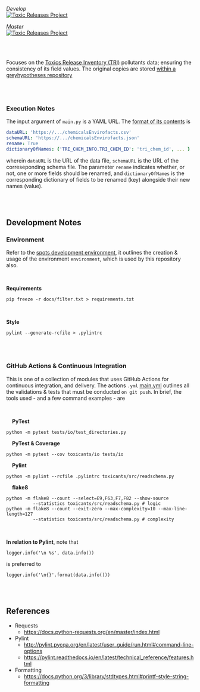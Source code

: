 _Develop_<br>
[![Toxic Releases Project](https://github.com/vetiveria/pollutants/actions/workflows/main.yml/badge.svg?branch=develop)](https://github.com/vetiveria/pollutants/actions/workflows/main.yml)

_Master_<br>
[![Toxic Releases Project](https://github.com/vetiveria/pollutants/actions/workflows/main.yml/badge.svg?branch=master)](https://github.com/vetiveria/pollutants/actions/workflows/main.yml)

<br>
<br>

Focuses on the [Toxics Release Inventory (TRI)](https://www.epa.gov/enviro/tri-overview) pollutants data; ensuring the consistency of its field values. The original copies are stored [within a greyhypotheses repository](https://github.com/miscellane/hub/tree/master/data/countries/us/environment/toxins)

<br>
<br>

### Execution Notes

The input argument of ``main.py`` is a YAML URL. The
[format of its contents](https://raw.githubusercontent.com/miscellane/hub/develop/data/countries/us/environment/toxins/chemicals/chemicalsEnvirofacts.yaml)
is

````yaml
dataURL: 'https://.../chemicalsEnvirofacts.csv'
schemaURL: 'https://.../chemicalsEnvirofacts.json'
rename: True
dictionaryOfNames: {'TRI_CHEM_INFO.TRI_CHEM_ID': 'tri_chem_id', ... }
````

wherein ``dataURL`` is the URL of the data file, ``schemaURL`` is the URL of the correseponding schema file. The
parameter `rename` indicates whether, or not, one or more fields should be renamed, and `dictionaryOfNames` is the
corresponding dictionary of fields to be renamed (key) alongside their new names (value).

<br>
<br>

## Development Notes

### Environment

Refer to the [spots development environment](https://github.com/vetiveria/spots#development-environment), it outlines the
creation & usage of the environment `environment`, which is used by this repository also.

<br>

**Requirements**

```shell
pip freeze -r docs/filter.txt > requirements.txt
```

<br>

**Style**

```shell
pylint --generate-rcfile > .pylintrc
```

<br>
<br>

### GitHub Actions & Continuous Integration

This is one of a collection of modules that uses GitHub Actions for continuous integration, and delivery. The actions ``.yml``
[main.yml](./.github/workflows/main.yml) outlines all the validations & tests that must be conducted ``on git push``. In brief,
the tools used - and a few command examples - are

<br>

&nbsp; &nbsp; **PyTest**

```shell
python -m pytest tests/io/test_directories.py
```

&nbsp; &nbsp; **PyTest & Coverage**

```shell
python -m pytest --cov toxicants/io tests/io
```

&nbsp; &nbsp; **Pylint**

```shell
python -m pylint --rcfile .pylintrc toxicants/src/readschema.py
```

&nbsp; &nbsp; **flake8**

```shell
python -m flake8 --count --select=E9,F63,F7,F82 --show-source 
          --statistics toxicants/src/readschema.py # logic
python -m flake8 --count --exit-zero --max-complexity=10 --max-line-length=127 
          --statistics toxicants/src/readschema.py # complexity
```

<br>

**In relation to Pylint**, note that

```
logger.info('\n %s', data.info())
```

is preferred to

```
logger.info('\n{}'.format(data.info()))
```

<br>
<br>

## References

* Requests
    * https://docs.python-requests.org/en/master/index.html
* Pylint
    * http://pylint.pycqa.org/en/latest/user_guide/run.html#command-line-options
    * https://pylint.readthedocs.io/en/latest/technical_reference/features.html
* Formatting
    * https://docs.python.org/3/library/stdtypes.html#printf-style-string-formatting

<br>
<br>
<br>
<br>
